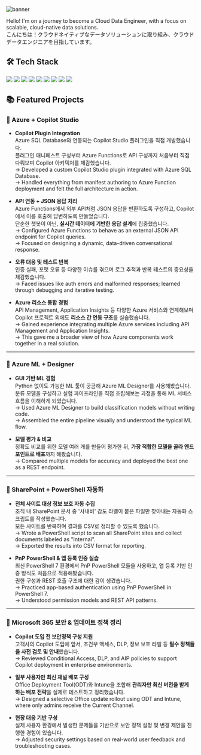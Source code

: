 ![banner](https://capsule-render.vercel.app/api?type=waving&color=0047AB&height=300&section=header&text=Hello%20World%20and%20Goodbye%20Cruel%20Bugs%20%F0%9F%8C%87&fontSize=40&fontColor=ffffff)

Hello! I'm on a journey to become a Cloud Data Engineer, with a focus on scalable, cloud-native data solutions.  
こんにちは！クラウドネイティブなデータソリューションに取り組み、クラウドデータエンジニアを目指しています。


## 🛠️ Tech Stack

<img src="https://img.shields.io/badge/Azure-0078D4?style=flat&logo=Microsoft-Azure&logoColor=white"/>
<img src="https://img.shields.io/badge/AWS-232F3E?style=flat&logo=Amazon-AWS&logoColor=white"/>
<img src="https://img.shields.io/badge/MySQL-4479A1?style=flat&logo=MySQL&logoColor=white"/>
<img src="https://img.shields.io/badge/SQL%20Server-CC2927?style=flat&logo=Microsoft-SQL-Server&logoColor=white"/>
<img src="https://img.shields.io/badge/Python-3776AB?style=flat&logo=Python&logoColor=white"/>
<img src="https://img.shields.io/badge/DBeaver-372923?style=flat&logoColor=white&label=DBeaver"/>
<img src="https://img.shields.io/badge/PowerShell-5391FE?style=flat&logo=PowerShell&logoColor=white"/>
<img src="https://img.shields.io/badge/VS%20Code-007ACC?style=flat&logo=visual-studio-code&logoColor=white"/>
<img src="https://img.shields.io/badge/Copilot%20Studio-000000?style=flat&logo=githubcopilot&logoColor=white"/>

## 📚 Featured Projects

### 🔷 Azure + Copilot Studio
- **Copilot Plugin Integration**  
  Azure SQL Database와 연동되는 Copilot Studio 플러그인을 직접 개발했습니다.  
  플러그인 매니페스트 구성부터 Azure Functions로 API 구성까지 처음부터 직접 다뤄보며 Copilot 아키텍처를 체감했습니다.  
  → Developed a custom Copilot Studio plugin integrated with Azure SQL Database.  
  → Handled everything from manifest authoring to Azure Function deployment and felt the full architecture in action.

- **API 연동 + JSON 응답 처리**  
  Azure Functions에서 외부 API처럼 JSON 응답을 반환하도록 구성하고, Copilot에서 이를 호출해 답변하도록 만들었습니다.  
  단순한 챗봇이 아닌, **실시간 데이터에 기반한 응답 설계**에 집중했습니다.  
  → Configured Azure Functions to behave as an external JSON API endpoint for Copilot queries.  
  → Focused on designing a dynamic, data-driven conversational response.

- **오류 대응 및 테스트 반복**  
  인증 실패, 포맷 오류 등 다양한 이슈를 겪으며 로그 추적과 반복 테스트의 중요성을 체감했습니다.  
  → Faced issues like auth errors and malformed responses; learned through debugging and iterative testing.

- **Azure 리소스 통합 경험**  
  API Management, Application Insights 등 다양한 Azure 서비스와 연계해보며 Copilot 프로젝트 외에도 **리소스 간 연동 구조**를 실습했습니다.  
  → Gained experience integrating multiple Azure services including API Management and Application Insights.  
  → This gave me a broader view of how Azure components work together in a real solution.

---

### 🔷 Azure ML + Designer
- **GUI 기반 ML 경험**  
  Python 없이도 가능한 ML 툴이 궁금해 Azure ML Designer를 사용해봤습니다.  
  분류 모델을 구성하고 실험 파이프라인을 직접 조립해보는 과정을 통해 ML 서비스 흐름을 이해하게 되었습니다.  
  → Used Azure ML Designer to build classification models without writing code.  
  → Assembled the entire pipeline visually and understood the typical ML flow.

- **모델 평가 & 비교**  
  정확도 비교를 위한 모델 여러 개를 만들어 평가한 뒤, **가장 적합한 모델을 골라 엔드포인트로 배포**까지 해봤습니다.  
  → Compared multiple models for accuracy and deployed the best one as a REST endpoint.

---

### 🔷 SharePoint + PowerShell 자동화
- **전체 사이트 대상 정보 보호 자동 수집**  
  조직 내 SharePoint 문서 중 '사내비' 감도 라벨이 붙은 파일만 찾아내는 자동화 스크립트를 작성했습니다.  
  모든 사이트를 반복하며 결과를 CSV로 정리할 수 있도록 했습니다.  
  → Wrote a PowerShell script to scan all SharePoint sites and collect documents labeled as "Internal".  
  → Exported the results into CSV format for reporting.

- **PnP PowerShell & 앱 등록 인증 실습**  
  최신 PowerShell 7 환경에서 PnP PowerShell 모듈을 사용하고, 앱 등록 기반 인증 방식도 처음으로 적용해봤습니다.  
  권한 구성과 REST 호출 구조에 대한 감이 생겼습니다.  
  → Practiced app-based authentication using PnP PowerShell in PowerShell 7.  
  → Understood permission models and REST API patterns.

---

### 🔷 Microsoft 365 보안 & 업데이트 정책 정리
- **Copilot 도입 전 보안정책 구성 지원**  
  고객사의 Copilot 도입에 앞서, 조건부 액세스, DLP, 정보 보호 라벨 등 **필수 정책들을 사전 검토 및 안내**했습니다.  
  → Reviewed Conditional Access, DLP, and AIP policies to support Copilot deployment in enterprise environments.

- **일부 사용자만 최신 채널 배포 구성**  
  Office Deployment Tool(ODT)와 Intune을 조합해 **관리자만 최신 버전을 받게 하는 배포 전략**을 실제로 테스트하고 정리했습니다.  
  → Designed a selective Office update rollout using ODT and Intune, where only admins receive the Current Channel.

- **현장 대응 기반 구성**  
  실제 사용자 환경에서 발생한 문제들을 기반으로 보안 정책 설정 및 변경 제안을 진행한 경험이 있습니다.  
  → Adjusted security settings based on real-world user feedback and troubleshooting cases.



